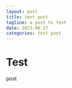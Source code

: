 ```yaml
---
layout: post
title: test post
tagline: a post to test
date: 2023-06-27
categories: test post
---
```


# Test

post
